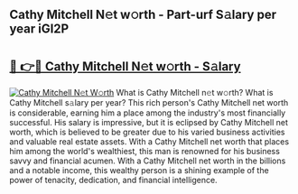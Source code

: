 ## Cathy Mitchell N𝚎t w𝚘rth - Part-urf S𝚊lary per year iGI2P

# <h2><a href="http://gc3aqp.nevu.top/?p=Cathy+Mitchell">🔗 👉🔴 Cathy Mitchell N𝚎t w𝚘rth - S𝚊lary</a></h2>

[![Cathy Mitchell N𝚎t W𝚘rth](https://i.imgur.com/Oavwk0R.jpeg)](http://gc3aqp.nevu.top/?p=Cathy+Mitchell)
What is Cathy Mitchell n𝚎t w𝚘rth? What is Cathy Mitchell s𝚊lary per year?
This rich person's Cathy Mitchell net worth is considerable, earning him a place among the industry's most financially successful. His salary is impressive, but it is eclipsed by Cathy Mitchell net worth, which is believed to be greater due to his varied business activities and valuable real estate assets. With a Cathy Mitchell net worth that places him among the world's wealthiest, this man is renowned for his business savvy and financial acumen. With a Cathy Mitchell net worth in the billions and a notable income, this wealthy person is a shining example of the power of tenacity, dedication, and financial intelligence.
